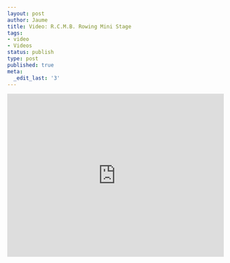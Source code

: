```yaml
---
layout: post
author: Jaume
title: Video: R.C.M.B. Rowing Mini Stage
tags:
- video
- Videos
status: publish
type: post
published: true
meta:
  _edit_last: '3'
---
```

<iframe src="http://player.vimeo.com/video/58297762?title=0&amp;byline=0&amp;color=679AF1&amp;portrait=0" width="500" height="377" frameborder="0"></iframe>
